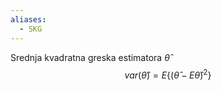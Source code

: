 ```yaml
---
aliases:
  - SKG
---
```


Srednja kvadratna greska estimatora $\hat{\theta}$ 
$$
var(\hat{\theta})=E\{ (\hat{\theta} - E \hat{\theta})^2 \}
$$
